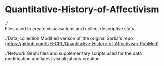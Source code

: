 # Quantitative-History-of-Affectivism

./  
Files used to create visualisations and collect descriptive stats

./Data_collection
Modified verison of the original Sartia's repo (https://github.com/UH-CPL/Quantitative-History-of-Affectivism-PubMed)

./Network
Gephi files and supplementary scripts used for the data modification and latest visualizations creation
